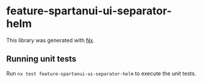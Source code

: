 # feature-spartanui-ui-separator-helm

This library was generated with [Nx](https://nx.dev).


## Running unit tests

Run `nx test feature-spartanui-ui-separator-helm` to execute the unit tests.

